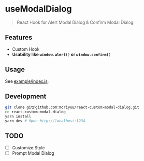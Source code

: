 # useModalDialog

> React Hook for Alert Modal Dialog & Confirm Modal Dialog

## Features

- Custom Hook
- **Usability like `window.alert()` or `window.confirm()`**

## Usage

<!-- ```bash
yarn add react-custom-modal-dialog~
``` -->

See [example/index.js](https://github.com/moriyuu/react-custom-modal-dialog/blob/master/example/index.js).

## Development

```bash
git clone git@github.com:moriyuu/react-custom-modal-dialog.git
cd react-custom-modal-dialog
yarn install
yarn dev # Open http://localhost:1234
```

## TODO

- [ ] Customize Style
- [ ] Prompt Modal Dialog
